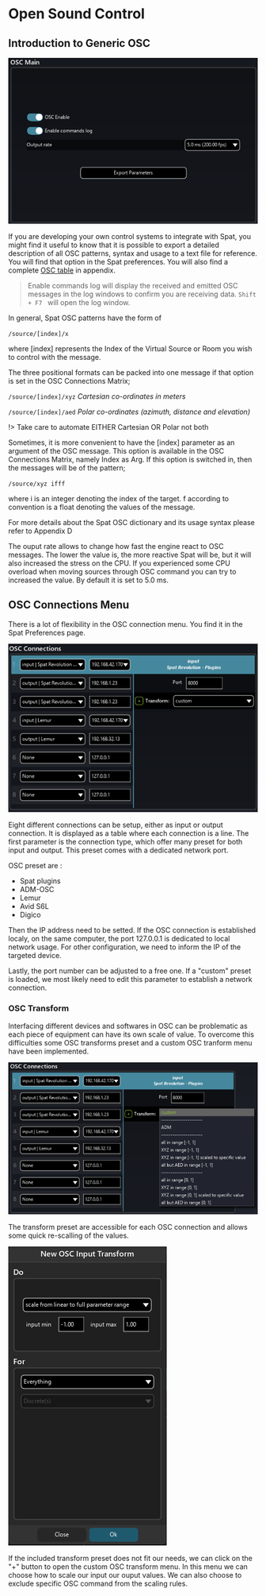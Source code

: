 # Open Sound Control
## Introduction to Generic OSC

![](include/SpatRevolution_UserGuide_-197.png)

If you are developing your own control systems to integrate with Spat, you might find it useful to know that it is possible to export a detailed description of all OSC patterns, syntax and usage to a text file for reference. 
You will find that option in the Spat preferences.
You will also find a complete [OSC table](Appendix_C_OSC_Table.md) in appendix.

> Enable commands log will display the received and emitted OSC messages in the log windows to confirm you are receiving data. <code>Shift + F7 </code> will open the log window.

In general, Spat OSC patterns have the form of

<code>/source/[index]/x</code>

where [index] represents the Index of the Virtual Source or Room you wish to control with the message.

The three positional formats can be packed into one message if that option is set in the OSC Connections Matrix;

<code>/source/[index]/xyz</code> _Cartesian co-ordinates in meters_

<code>/source/[index]/aed</code> _Polar co-ordinates (azimuth, distance and elevation)_

!> Take care to automate EITHER Cartesian OR Polar not both

Sometimes, it is more convenient to have the [index] parameter as an argument of the OSC message. This option is available in the OSC Connections Matrix, namely Index as Arg. If this option is switched in, then the messages will be of the pattern;

<code>/source/xyz ifff</code>

where i is an integer denoting the index of the target. f according to convention is a float denoting the values of the message.

For more details about the Spat OSC dictionary and its usage syntax please refer to Appendix D

The ouput rate allows to change how fast the engine react to OSC messages.
The lower the value is, the more reactive Spat will be, but it will also increased the stress on the CPU.
If you experienced some CPU overload when moving sources through OSC command you can try to increased the value.
By default it is set to 5.0 ms.

## OSC Connections Menu

There is a lot of flexibility in the OSC connection menu. You find it in the Spat Preferences page. 

![](include/SpatRevolution_UserGuide_-195.png)

Eight different connections can be setup, either as input or output connection. It is displayed as a table where each connection is a line. The first parameter is the connection type, which offer many preset for both input and output. This preset comes with a dedicated network port.

OSC preset are :
- Spat plugins
- ADM-OSC
- Lemur
- Avid S6L
- Digico

Then the IP address need to be setted. If the OSC connection is established localy, on the same computer, the port 127.0.0.1 is dedicated to local network usage. For other configuration, we need to inform the IP of the targeted device.

Lastly, the port number can be adjusted to a free one. If a "custom" preset is loaded, we most likely need to edit this parameter to establish a network connection.

### OSC Transform

Interfacing different devices and softwares in OSC can be problematic as each piece of equipment can have its own scale of value.
To overcome this difficulties some OSC transforms preset and a custom OSC tranform menu have been implemented.

![](include/SpatRevolution_OSC_Input_Transform2.png)

The transform preset are accessible for each OSC connection and allows some quick re-scalling of the values.

![](include/SpatRevolution_OSC_Input_Transform.png)

If the included transform preset does not fit our needs, we can click on the "+" button to open the custom OSC transform menu.
In this menu we can choose how to scale our input our ouput values. We can also choose to exclude specific OSC command from the scaling rules.
